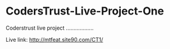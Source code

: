 # CodersTrust-Live-Project-One
Coderstrust live project ..................


Live link: http://mtfeat.site90.com/CT1/
